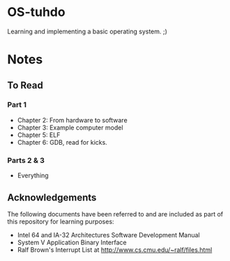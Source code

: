 # OS-tuhdo
Learning and implementing a basic operating system. ;)

# Notes
## To Read
### Part 1
+ Chapter 2: From hardware to software
+ Chapter 3: Example computer model
+ Chapter 5: ELF
+ Chapter 6: GDB, read for kicks.

### Parts 2 & 3
+ Everything

## Acknowledgements
The following documents have been referred to and are included as part of this repository for learning purposes:
+ Intel 64 and IA-32 Architectures Software Development Manual
+ System V Application Binary Interface
+ Ralf Brown's Interrupt List at http://www.cs.cmu.edu/~ralf/files.html
